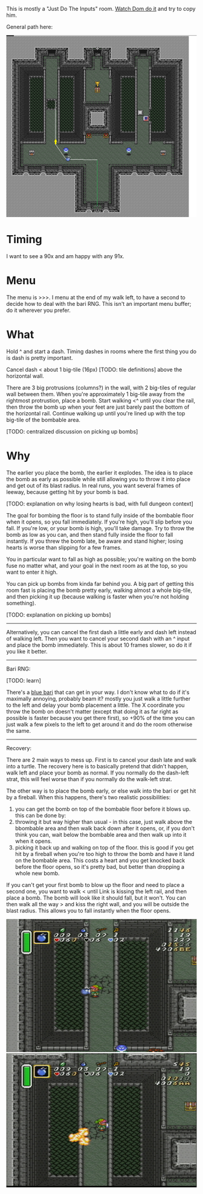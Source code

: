 This is mostly a "Just Do The Inputs" room. [Watch Dom do it](https://api.strats.alttp.run/media/roomtimes/DomTurchi_junction-2.mp4) and try to copy him.

General path here:

![junction2_path](junction2.png)


# Timing

I want to see a 90x and am happy with any 91x.

# Menu

The menu is >>>.  I menu at the end of my walk left, to have a second to decide how to deal with the bari RNG. This isn't an important menu buffer; do it wherever you prefer.


# What

Hold ^ and start a dash. Timing dashes in rooms where the first thing you do is dash is pretty important.

Cancel dash < about 1 big-tile (16px) [TODO: tile definitions] above the horizontal wall. 

There are 3 big protrusions (columns?) in the wall, with 2 big-tiles of regular wall between them. When you're approximately 1 big-tile away from the rightmost protrustion, place a bomb. Start walking <^ until you clear the rail, then throw the bomb up when your feet are just barely past the bottom of the horizontal rail. Continue walking up until you're lined up with the top big-tile of the bombable area.

[TODO: centralized discussion on picking up bombs]

# Why

The earlier you place the bomb, the earlier it explodes. The idea is to place the bomb as early as possible while still allowing you to throw it into place and get out of its blast radius. In real runs, you want several frames of leeway, because getting hit by your bomb is bad.

[TODO: explanation on why losing hearts is bad, with full dungeon context]

The goal for bombing the floor is to stand fully inside of the bombable floor when it opens, so you fall immediately. If you're high, you'll slip before you fall. If you're low, or your bomb is high, you'll take damage. Try to throw the bomb as low as you can, and then stand fully inside the floor to fall instantly. If you threw the bomb late, be aware and stand higher; losing hearts is worse than slipping for a few frames.

You in particular want to fall as high as possible; you're waiting on the bomb fuse no matter what, and your goal in the next room as at the top, so you want to enter it high.

You can pick up bombs from kinda far behind you. A big part of getting this room fast is placing the bomb pretty early, walking almost a whole big-tile, and then picking it up (because walking is faster when you're not holding something).

[TODO: explanation on picking up bombs]

-----

Alternatively, you can cancel the first dash a little early and dash left instead of walking left. Then you want to cancel your second dash with an ^ input and place the bomb immediately. This is about 10 frames slower, so do it if you like it better.

-----

Bari RNG:

[TODO: learn]

There's a [blue bari](../../enemies/blue_bari.md) that can get in your way. I don't know what to do if it's maximally annoying, probably beam it? mostly you just walk a little further to the left and delay your bomb placement a little. The X coordinate you throw the bomb on doesn't matter (except that doing it as far right as possible is faster because you get there first), so +90% of the time you can just walk a few pixels to the left to get around it and do the room otherwise the same.

-----

Recovery:

There are 2 main ways to mess up. First is to cancel your dash late and walk into a turtle. The recovery here is to basically pretend that didn't happen, walk left and place your bomb as normal. If you normally do the dash-left strat, this will feel worse than if you normally do the walk-left strat.

The other way is to  place the bomb early, or else walk into the bari or get hit by a fireball. When this happens, there's two realistic possibilities:

1. you can get the bomb on top of the bombable floor before it blows up. this can be done by:
  1. throwing it but way higher than usual - in this case, just walk above the bbombable area and then walk back down after it opens, or, if you don't think you can, wait below the bombable area and then walk up into it when it opens.
  1. picking it back up and walking on top of the floor. this is good if you get hit by a fireball when you're too high to throw the bomb and have it land on the bombable area. This costs a heart and you get knocked back before the floor opens, so it's pretty bad, but better than dropping a whole new bomb.

If you can't get your first bomb to blow up the floor and need to place a second one, you want to walk < until Link is kissing the left rail, and then place a bomb. The bomb will look like it should fall, but it won't. You can then walk all the way > and kiss the right wall, and you will be outside the blast radius. This allows you to fall instantly when the floor opens. 

![junction2_recovery_1.png](junction2_recovery_1.png)
![junction2_recovery_2.png](junction2_recovery_2.png)
